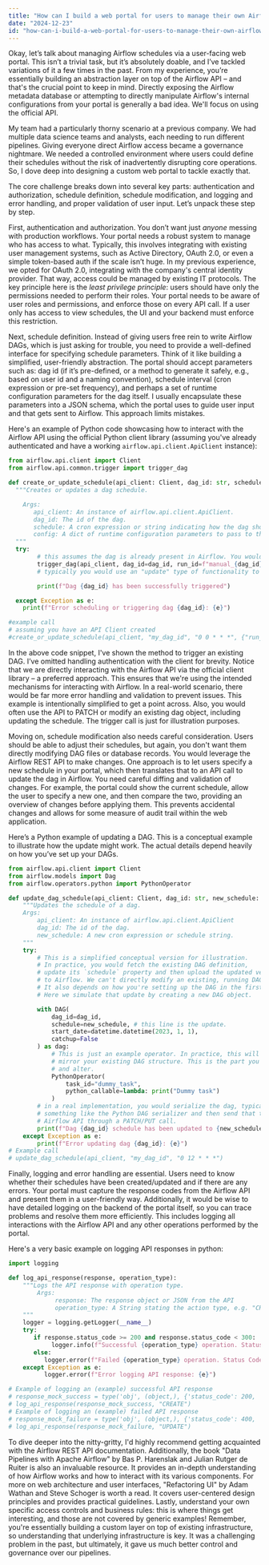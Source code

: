 ```yaml
---
title: "How can I build a web portal for users to manage their own Airflow schedules?"
date: "2024-12-23"
id: "how-can-i-build-a-web-portal-for-users-to-manage-their-own-airflow-schedules"
---
```


Okay, let’s talk about managing Airflow schedules via a user-facing web portal. This isn’t a trivial task, but it’s absolutely doable, and I’ve tackled variations of it a few times in the past. From my experience, you’re essentially building an abstraction layer on top of the Airflow API – and that's the crucial point to keep in mind. Directly exposing the Airflow metadata database or attempting to directly manipulate Airflow's internal configurations from your portal is generally a bad idea. We'll focus on using the official API.

My team had a particularly thorny scenario at a previous company. We had multiple data science teams and analysts, each needing to run different pipelines. Giving everyone direct Airflow access became a governance nightmare. We needed a controlled environment where users could define their schedules without the risk of inadvertently disrupting core operations. So, I dove deep into designing a custom web portal to tackle exactly that.

The core challenge breaks down into several key parts: authentication and authorization, schedule definition, schedule modification, and logging and error handling, and proper validation of user input. Let’s unpack these step by step.

First, authentication and authorization. You don’t want just *anyone* messing with production workflows. Your portal needs a robust system to manage who has access to what. Typically, this involves integrating with existing user management systems, such as Active Directory, OAuth 2.0, or even a simple token-based auth if the scale isn’t huge. In my previous experience, we opted for OAuth 2.0, integrating with the company's central identity provider. That way, access could be managed by existing IT protocols. The key principle here is the *least privilege principle*: users should have only the permissions needed to perform their roles. Your portal needs to be aware of user roles and permissions, and enforce those on every API call. If a user only has access to view schedules, the UI and your backend must enforce this restriction.

Next, schedule definition. Instead of giving users free rein to write Airflow DAGs, which is just asking for trouble, you need to provide a well-defined interface for specifying schedule parameters. Think of it like building a simplified, user-friendly abstraction. The portal should accept parameters such as: dag id (if it’s pre-defined, or a method to generate it safely, e.g., based on user id and a naming convention), schedule interval (cron expression or pre-set frequency), and perhaps a set of runtime configuration parameters for the dag itself. I usually encapsulate these parameters into a JSON schema, which the portal uses to guide user input and that gets sent to Airflow. This approach limits mistakes.

Here's an example of Python code showcasing how to interact with the Airflow API using the official Python client library (assuming you've already authenticated and have a working `airflow.api.client.ApiClient` instance):

```python
from airflow.api.client import Client
from airflow.api.common.trigger import trigger_dag

def create_or_update_schedule(api_client: Client, dag_id: str, schedule: str, config: dict = None):
  """Creates or updates a dag schedule.

    Args:
       api_client: An instance of airflow.api.client.ApiClient.
       dag_id: The id of the dag.
       schedule: A cron expression or string indicating how the dag should be scheduled.
       config: A dict of runtime configuration parameters to pass to the dag.
  """
  try:
        # this assumes the dag is already present in Airflow. You would need to upload it first if it doesn't exists.
        trigger_dag(api_client, dag_id=dag_id, run_id=f"manual_{dag_id}", conf=config)
        # typically you would use an "update" type of functionality to alter an existing DAG, not just trigger it. This is just a minimal example.

        print(f"Dag {dag_id} has been successfully triggered")

  except Exception as e:
    print(f"Error scheduling or triggering dag {dag_id}: {e}")

#example call
# assuming you have an API Client created
#create_or_update_schedule(api_client, "my_dag_id", "0 0 * * *", {"run_type": "full"})

```

In the above code snippet, I've shown the method to trigger an existing DAG. I’ve omitted handling authentication with the client for brevity. Notice that we are directly interacting with the Airflow API via the official client library – a preferred approach. This ensures that we're using the intended mechanisms for interacting with Airflow. In a real-world scenario, there would be far more error handling and validation to prevent issues. This example is intentionally simplified to get a point across. Also, you would often use the API to PATCH or modify an existing dag object, including updating the schedule. The trigger call is just for illustration purposes.

Moving on, schedule modification also needs careful consideration. Users should be able to adjust their schedules, but again, you don't want them directly modifying DAG files or database records. You would leverage the Airflow REST API to make changes. One approach is to let users specify a new schedule in your portal, which then translates that to an API call to update the dag in Airflow. You need careful diffing and validation of changes. For example, the portal could show the current schedule, allow the user to specify a new one, and then compare the two, providing an overview of changes before applying them. This prevents accidental changes and allows for some measure of audit trail within the web application.

Here’s a Python example of updating a DAG. This is a conceptual example to illustrate how the update might work. The actual details depend heavily on how you’ve set up your DAGs.

```python
from airflow.api.client import Client
from airflow.models import Dag
from airflow.operators.python import PythonOperator

def update_dag_schedule(api_client: Client, dag_id: str, new_schedule: str):
    """Updates the schedule of a dag.
    Args:
        api_client: An instance of airflow.api.client.ApiClient
        dag_id: The id of the dag.
        new_schedule: A new cron expression or schedule string.
    """
    try:
        # This is a simplified conceptual version for illustration.
        # In practice, you would fetch the existing DAG definition,
        # update its `schedule` property and then upload the updated version
        # to Airflow. We can't directly modify an existing, running DAG in place.
        # It also depends on how you're setting up the DAG in the first place.
        # Here we simulate that update by creating a new DAG object.

        with DAG(
            dag_id=dag_id,
            schedule=new_schedule, # this line is the update.
            start_date=datetime.datetime(2023, 1, 1),
            catchup=False
        ) as dag:
            # This is just an example operator. In practice, this will
            # mirror your existing DAG structure. This is the part you'd load
            # and alter.
            PythonOperator(
                task_id="dummy_task",
                python_callable=lambda: print("Dummy task")
            )
        # in a real implementation, you would serialize the dag, typically using
        # something like the Python DAG serializer and then send that to the
        # Airflow API through a PATCH/PUT call.
        print(f"Dag {dag_id} schedule has been updated to {new_schedule}")
    except Exception as e:
        print(f"Error updating dag {dag_id}: {e}")
# Example call
# update_dag_schedule(api_client, "my_dag_id", "0 12 * * *")

```

Finally, logging and error handling are essential. Users need to know whether their schedules have been created/updated and if there are any errors. Your portal must capture the response codes from the Airflow API and present them in a user-friendly way. Additionally, it would be wise to have detailed logging on the backend of the portal itself, so you can trace problems and resolve them more efficiently. This includes logging all interactions with the Airflow API and any other operations performed by the portal.

Here's a very basic example on logging API responses in python:

```python
import logging

def log_api_response(response, operation_type):
    """Logs the API response with operation type.
        Args:
             response: The response object or JSON from the API
             operation_type: A String stating the action type, e.g. "CREATE", "UPDATE" etc.
    """
    logger = logging.getLogger(__name__)
    try:
       if response.status_code >= 200 and response.status_code < 300:
            logger.info(f"Successful {operation_type} operation. Status Code: {response.status_code}, Response: {response.json()}")
       else:
          logger.error(f"Failed {operation_type} operation. Status Code: {response.status_code}, Response: {response.text}")
    except Exception as e:
          logger.error(f"Error logging API response: {e}")

# Example of logging an (example) successful API response
# response_mock_success = type('obj', (object,), {'status_code': 200, 'json': lambda: {'message': 'success'}, 'text': ''})()
# log_api_response(response_mock_success, "CREATE")
# Example of logging an (example) failed API response
# response_mock_failure = type('obj', (object,), {'status_code': 400, 'json': lambda: {}, 'text': 'Invalid parameters'})()
# log_api_response(response_mock_failure, "UPDATE")


```

To dive deeper into the nitty-gritty, I'd highly recommend getting acquainted with the Airflow REST API documentation. Additionally, the book "Data Pipelines with Apache Airflow" by Bas P. Harenslak and Julian Rutger de Ruiter is also an invaluable resource. It provides an in-depth understanding of how Airflow works and how to interact with its various components. For more on web architecture and user interfaces, "Refactoring UI" by Adam Wathan and Steve Schoger is worth a read. It covers user-centered design principles and provides practical guidelines. Lastly, understand your own specific access controls and business rules: this is where things get interesting, and those are not covered by generic examples! Remember, you're essentially building a custom layer on top of existing infrastructure, so understanding that underlying infrastructure is key. It was a challenging problem in the past, but ultimately, it gave us much better control and governance over our pipelines.
